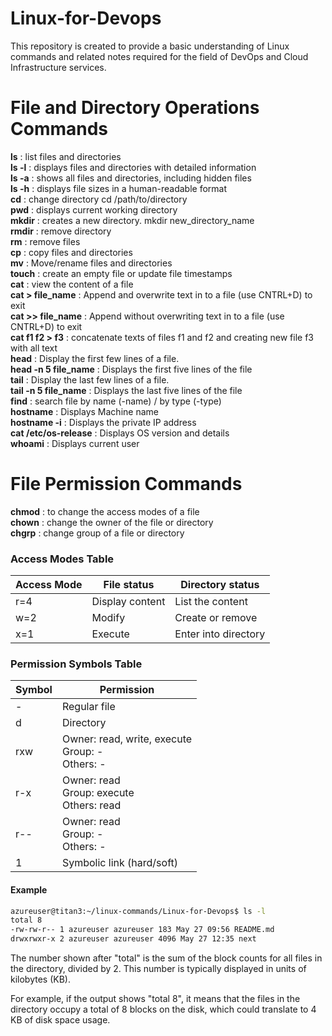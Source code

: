# Linux-for-Devops
This repository is created to provide a basic understanding of Linux commands and related notes required for the field of DevOps and Cloud Infrastructure services.


# File and Directory Operations Commands

**ls**  :  list files and directories<br>
**ls -l**  :  displays files and directories with detailed information<br>
**ls -a**  :  shows all files and directories, including hidden files<br>
**ls -h**  :  displays file sizes in a human-readable format<br>
**cd**  :  change directory cd /path/to/directory<br>
**pwd**  :  displays current working directory<br>
**mkdir**  :  creates a new directory. mkdir new_directory_name<br>
**rmdir**  :  remove directory<br>
**rm**  :  remove files <br>
**cp**  :  copy files and directories<br>
**mv**  :  Move/rename files and directories<br>
**touch**  :  create an empty file or update file timestamps<br>
**cat**  :  view the content of a file<br>
**cat > file_name**  :  Append and overwrite text in to a file (use CNTRL+D) to exit<br>
**cat >> file_name**  :  Append without overwriting text in to a file (use CNTRL+D) to exit<br>
**cat f1 f2 > f3**  :  concatenate texts of files f1 and f2 and creating new file f3 with all text<br>
**head**  :   Display the first few lines of a file.<br>
**head -n 5 file_name**  :  Displays the first five lines of the file<br>
**tail**  :   Display the last few lines of a file.<br>
**tail -n 5 file_name**  :  Displays the last five lines of the file<br>
**find**  :  search file by name (-name) / by type (-type)<br>
**hostname**  :  Displays Machine name<br>
**hostname -i**  :  Displays the private IP address<br>
**cat /etc/os-release**  :  Displays OS version and details<br>
**whoami**  :  Displays current user<br>

# File Permission Commands

**chmod**  :  to change the access modes of a file<br>
**chown**  :  change the owner of the file or directory<br>
**chgrp**  :  change group of a file or directory<br>


### Access Modes Table

| Access Mode | File status       | Directory status      |
| ----------- | ----------------- | --------------------- |
| r=4         | Display content   | List the content      |
| w=2         | Modify            | Create or remove      |
| x=1         | Execute           | Enter into directory  |

### Permission Symbols Table

| Symbol | Permission                                                 |
| ------ | ---------------------------------------------------------- |
| -      | Regular file                                               |
| d      | Directory                                                  |
| rxw    | Owner: read, write, execute <br> Group: - <br> Others: -  |
| r-x    | Owner: read <br> Group: execute <br> Others: read          |
| r--    | Owner: read <br> Group: - <br> Others: -                  |
| 1      | Symbolic link (hard/soft)                                 |

#### Example

```sh
azureuser@titan3:~/linux-commands/Linux-for-Devops$ ls -l
total 8
-rw-rw-r-- 1 azureuser azureuser 183 May 27 09:56 README.md
drwxrwxr-x 2 azureuser azureuser 4096 May 27 12:35 next
```

The number shown after "total" is the sum of the block counts for all files in the directory, divided by 2. This number is typically displayed in units of kilobytes (KB). <br>

For example, if the output shows "total 8", it means that the files in the directory occupy a total of 8 blocks on the disk, which could translate to 4 KB of disk space usage. <br>






